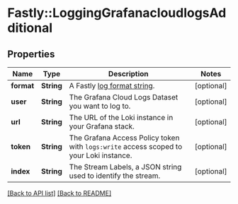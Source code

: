 # Fastly::LoggingGrafanacloudlogsAdditional

## Properties

| Name | Type | Description | Notes |
| ---- | ---- | ----------- | ----- |
| **format** | **String** | A Fastly [log format string](https://www.fastly.com/documentation/guides/integrations/streaming-logs/custom-log-formats/). | [optional] |
| **user** | **String** | The Grafana Cloud Logs Dataset you want to log to. | [optional] |
| **url** | **String** | The URL of the Loki instance in your Grafana stack. | [optional] |
| **token** | **String** | The Grafana Access Policy token with `logs:write` access scoped to your Loki instance. | [optional] |
| **index** | **String** | The Stream Labels, a JSON string used to identify the stream. | [optional] |

[[Back to API list]](../../README.md#endpoints) [[Back to README]](../../README.md)

